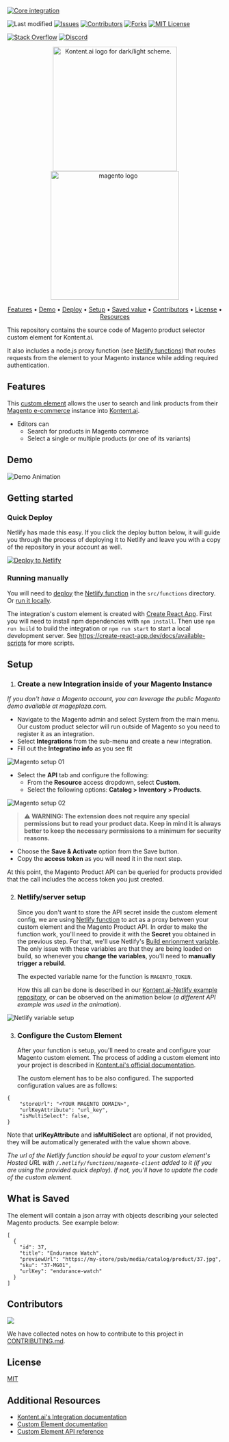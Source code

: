 [![Core integration][core-shield]](https://kontent.ai/integrations/magento)

![Last modified][last-commit]
[![Issues][issues-shield]][issues-url]
[![Contributors][contributors-shield]][contributors-url]
[![Forks][forks-shield]][forks-url]
[![MIT License][license-shield]][license-url]

[![Stack Overflow][stack-shield]](https://stackoverflow.com/tags/kontent-ai)
[![Discord][discord-shield]](https://discord.gg/SKCxwPtevJ)

<p align="center">
<picture>
  <source media="(prefers-color-scheme: dark)" srcset="docs/kai-logo-hor-neg-rgb.svg">
  <img alt="Kontent.ai logo for dark/light scheme." src="docs/kai-logo-hor-pos-rgb.svg" width="290">
</picture>
<image src="docs/magento-logo.png" alt="magento logo" width="300">
</p>

<p align="center">
  <a href="#features">Features</a> •
  <a href="#demo">Demo</a> •
  <a href="#quick-deploy">Deploy</a> •
  <a href="#setup">Setup</a> •
  <a href="#what-is-saved">Saved value</a> •
  <a href="#contributors">Contributors</a> •
  <a href="#license">License</a> •
  <a href="#additional-resources">Resources</a>
</p>

This repository contains the source code of Magento product selector custom element for Kontent.ai. 

It also includes a node.js proxy function (see [Netlify functions](https://docs.netlify.com/functions/overview/)) that routes requests from the element to your Magento instance while adding required authentication. 

## Features
This  [custom element](https://kontent.ai/learn/tutorials/develop-apps/integrate/integrating-your-own-content-editing-features) allows the user to search and link products from their [Magento e-commerce](https://magento.com/) instance into [Kontent.ai](https://kontent.ai).

- Editors can
  - Search for products in Magento commerce
  - Select a single or multiple products (or one of its variants)

## Demo

![Demo Animation][product-demo]

## Getting started

### Quick Deploy

Netlify has made this easy. If you click the deploy button below, it will guide you through the process of deploying it to Netlify and leave you with a copy of the repository in your account as well.

[![Deploy to Netlify](https://www.netlify.com/img/deploy/button.svg)](https://app.netlify.com/start/deploy?repository=https://github.com/kontent-ai/custom-element-magento)

### Running manually

You will need to [deploy](https://docs.netlify.com/functions/deploy/?fn-language=ts) the [Netlify function](https://docs.netlify.com/functions/overview/) in the `src/functions` directory.
Or [run it locally](https://docs.netlify.com/functions/build/#test-locally).

The integration's custom element is created with [Create React App](https://create-react-app.dev/). First you will need to install npm dependencies with `npm install`. Then use `npm run build` to build the integration or `npm run start` to start a local development server. See https://create-react-app.dev/docs/available-scripts for more scripts.

## Setup
1. ### Create a new Integration inside of your Magento Instance

_If you don't have a Magento account, you can leverage the public Magento demo available at mageplaza.com._

- Navigate to the Magento admin and select System from the main menu. Our custom product selector will run outside of Magento so you need to register it as an integration.
- Select **Integrations** from the sub-menu and create a new integration.
- Fill out the **Integratino info** as you see fit

![Magento setup 01](docs/magento-admin01.jpg)

- Select the **API** tab and configure the following:
  - From the **Resource** access dropdown, select **Custom**.
  - Select the following options: **Catalog > Inventory > Products**.

![Magento setup 02](docs/magento-admin02.jpg)

> **⚠ WARNING: The extension does not require any special permissions but to read your product data. Keep in mind it is always better to keep the necessary permissions to a minimum for security reasons.**

- Choose the **Save & Activate** option from the Save button.
- Copy the **access token** as you will need it in the next step. 

At this point, the Magento Product API can be queried for products provided that the call includes the access token you just created.

2. ### Netlify/server setup
    Since you don't want to store the API secret inside the custom element config, we are using [Netlify function](https://docs.netlify.com/functions/overview/) to act as a proxy between your custom element and the Magento Product API. In order to make the function work, you'll need to provide it with the **Secret** you obtained in the previous step. For that, we'll use Netlify's [Build enrionment variable](https://docs.netlify.com/configure-builds/environment-variables/). The only issue with these variables are that they are being loaded on build, so whenever you **change the variables**, you'll need to **manually trigger a rebuild**. 

    The expected variable name for the function is `MAGENTO_TOKEN`.

    How this all can be done is described in our [Kontent.ai-Netlify example repository](https://github.com/kontent-ai/netlify-webhook-processor#setup), or can be observed on the animation below (_a different API example was used in the animation_).

![Netlify variable setup](docs/function_setup.gif?raw=true)

3. ### Configure the Custom Element 
    After your function is setup, you'll need to create and configure your Magento custom element. The process of adding a custom element into your project is described in [Kontent.ai's official documentation](https://kontent.ai/learn/tutorials/develop-apps/integrate/content-editing-extensions). 

    The custom element has to be also configured. The supported configuration values are as follows:

```
{
    "storeUrl": "<YOUR MAGENTO DOMAIN>",
    "urlKeyAttribute": "url_key",
    "isMultiSelect": false,
}
```
Note that **urlKeyAttribute** and **isMultiSelect** are optional, if not provided, they will be automatically generated with the value shown above.

_The url of the Netlify function should be equal to your custom element's Hosted URL with `/.netlify/functions/magento-client` added to it (if you are using the provided quick deploy). If not, you'll have to update the code of the custom element._

## What is Saved
The element will contain a json array with objects describing your selected Magento products. See example below:

```
[
  {
    "id": 37,
    "title": "Endurance Watch",
    "previewUrl": "https://my-store/pub/media/catalog/product/37.jpg",
    "sku": "37-MG01",
    "urlKey": "endurance-watch"
  }
]
```

## Contributors
<a href="https://github.com/kontent-ai/custom-element-magento/graphs/contributors">
  <img src="https://contrib.rocks/image?repo=kontent-ai/custom-element-magento" />
</a>

We have collected notes on how to contribute to this project in [CONTRIBUTING.md](CONTRIBUTING.md).

## License

[MIT](https://tldrlegal.com/license/mit-license)

## Additional Resources

- [Kontent.ai's Integration documentation](https://kontent.ai/learn/tutorials/develop-apps/integrate/integrations-overview)
- [Custom Element documentation](https://kontent.ai/learn/tutorials/develop-apps/integrate/content-editing-extensions)
- [Custom Element API reference](https://kontent.ai/learn/reference/custom-elements-js-api)


[last-commit]: https://img.shields.io/github/last-commit/kontent-ai/custom-element-magento?style=for-the-badge
[contributors-shield]: https://img.shields.io/github/contributors/kontent-ai/custom-element-magento.svg?style=for-the-badge
[contributors-url]: https://github.com/kontent-ai/custom-element-magento/graphs/contributors
[forks-shield]: https://img.shields.io/github/forks/kontent-ai/custom-element-magento.svg?style=for-the-badge
[forks-url]: https://github.com/kontent-ai/custom-element-magento/network/members
[stars-shield]: https://img.shields.io/github/stars/kontent-ai/custom-element-magento.svg?style=for-the-badge
[stars-url]: https://github.com/kontent-ai/custom-element-magento/stargazers
[issues-shield]: https://img.shields.io/github/issues/kontent-ai/custom-element-magento.svg?style=for-the-badge
[issues-url]: https://github.com/kontent-ai/custom-element-magento/issues
[license-shield]: https://img.shields.io/github/license/kontent-ai/custom-element-magento.svg?style=for-the-badge
[license-url]: https://github.com/kontent-ai/custom-element-magento/blob/master/LICENSE
[core-shield]: https://img.shields.io/static/v1?label=&message=core%20integration&color=FF5733&style=for-the-badge
[stack-shield]: https://img.shields.io/badge/Stack%20Overflow-ASK%20NOW-FE7A16.svg?logo=stackoverflow&logoColor=white&style=for-the-badge
[discord-shield]: https://img.shields.io/discord/821885171984891914?label=Discord&logo=Discord&logoColor=white&style=for-the-badge
[product-demo]: docs/demo.gif?raw=true
